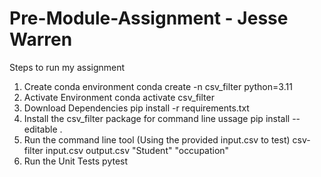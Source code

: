 # Pre-Module-Assignment - Jesse Warren

Steps to run my assignment

1. Create conda environment
    conda create -n csv_filter python=3.11
2. Activate Environment
    conda activate csv_filter
3. Download Dependencies
    pip install -r requirements.txt
4. Install the csv_filter package for command line ussage
    pip install --editable .
5. Run the command line tool (Using the provided input.csv to test)
    csv-filter input.csv output.csv "Student" "occupation"
6. Run the Unit Tests
    pytest